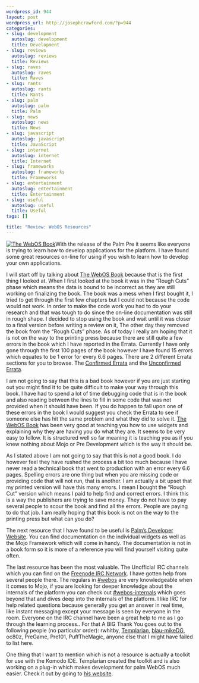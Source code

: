 ```yaml
--- 
wordpress_id: 944
layout: post
wordpress_url: http://josephcrawford.com/?p=944
categories: 
- slug: development
  autoslug: development
  title: Development
- slug: reviews
  autoslug: reviews
  title: Reviews
- slug: raves
  autoslug: raves
  title: Raves
- slug: rants
  autoslug: rants
  title: Rants
- slug: palm
  autoslug: palm
  title: Palm
- slug: news
  autoslug: news
  title: News
- slug: javascript
  autoslug: javascript
  title: JavaScript
- slug: internet
  autoslug: internet
  title: Internet
- slug: frameworks
  autoslug: frameworks
  title: Frameworks
- slug: entertainment
  autoslug: entertainment
  title: Entertainment
- slug: useful
  autoslug: useful
  title: Useful
tags: []

title: "Review: WebOS Resources"
---
```


[![The WebOS Book](http://josephcrawford.com/wp-content/uploads/2009/08/cat.gif "The WebOS Book")](http://josephcrawford.com/wp-content/uploads/2009/08/cat.gif)With the release of the Palm Pre it seems like everyone is trying to learn how to develop applications for the platform.  I have found some great resources on-line for using if you wish to learn how to develop your own applications.

I will start off by talking about [The WebOS Book](http://oreilly.com/catalog/9780596155254/) because that is the first thing I looked at.  When I first looked at the book it was in the “Rough Cuts” phase which means the data is bound to be incorrect as they are still working on finalizing the book.  The book was a mess when I first bought it, I tried to get through the first few chapters but I could not because the code would not work.  In order to make the code work you had to do your research and that was tough to do since the on-line documentation was still in rough shape.  I decided to stop using the book and wait until it was closer to a final version before writing a review on it,  The other day they removed the book from the “Rough Cuts” phase.  As of today I really am hoping that it is not on the way to the printing press because there are still quite a few errors in the book which I have reported in the Errata.  Currently I have only gone through the first 100 pages of the book however I have found 15 errors which equates to be 1 error for every 6.6 pages.  There are 2 different Errata sections for you to browse.  The [Confirmed Errata](http://oreilly.com/catalog/9780596155254/errata/) and the [Unconfirmed Errata](http://oreilly.com/catalog/errataunconfirmed.csp?isbn=9780596155254).

I am not going to say that this is a bad book however if you are just starting out you might find it to be quite difficult to make your way through this book.  I have had to spend a lot of time debugging code that is in the book and also reading between the lines to fill in some code that was not provided when it should have been.  If you do happen to fall upon one of these errors in the book I would suggest you check the Errata to see if someone else has hit the same problem and what they did to solve it.  [The WebOS Book](http://oreilly.com/catalog/9780596155254/) has been very good at teaching you how to use widgets and explaining why they are having you do what they are.  It seems to be very easy to follow.  It is structured well so far meaning it is teaching you as if you knew nothing about Mojo or Pre Development which is the way it should be.

As I stated above I am not going to say that this is not a good book.  I do however feel they have rushed the process a bit too much because I have never read a technical book that went to production with an error every 6.6 pages.  Spelling errors are one thing but when you are missing code or providing code that will not run, that is another.  I am actually a bit upset that my printed version will have this many errors.  I mean I bought the “Rough Cut” version which means I paid to help find and correct errors.  I think this is a way the publishers are trying to save money.  They do not have to pay several people to scour the book and find all the errors.  People are paying to do that job.  I am really hoping that this book is not on the way to the printing press but what can you do?

The next resource that I have found to be useful is [Palm’s Developer Website](http://developer.palm.com/).  You can find documentation on the individual widgets as well as the Mojo Framework which will come in handy.  The documentation is not in a book form so it is more of a reference you will find yourself visiting quite often.

The last resource has been the most valuable.  The Unofficial IRC channels which you can find on the [Freenode IRC Network](http://www.freenode.net/).  I have gotten help from several people there.  The regulars in [#webos](irc://irc.freenode.net/webos) are very knowledgeable when it comes to Mojo, if you are looking for deeper knowledge about the internals of the platform you can check out [#webos-internals](irc://irc.freenode.net/webos-internals) which goes beyond that and dives deep into the internals of the platform.  I like IRC for help related questions because generally you get an answer in real time, like instant messaging except your message is seen by everyone in the room.  Everyone on the IRC channel have been a great help to me as I go through the learning process..  For that A BIG Thank You goes out to the following people (no particular order): rwhitby, [Templarian](http://webos.templarian.com), [blau-mikeDG](http://webos.mikedg.com/), oc80z, PreGame, Pre101, PuffTheMagic, anyone else that I might have failed to list here.

One thing that I want to mention which is not a resource is actually a toolkit for use with the Komodo IDE.  Templarian created the toolkit and is also working on a plug-in which makes development for palm WebOS much easier.  Check it out by going to [his website](http://webos.templarian.com/komodo/).
